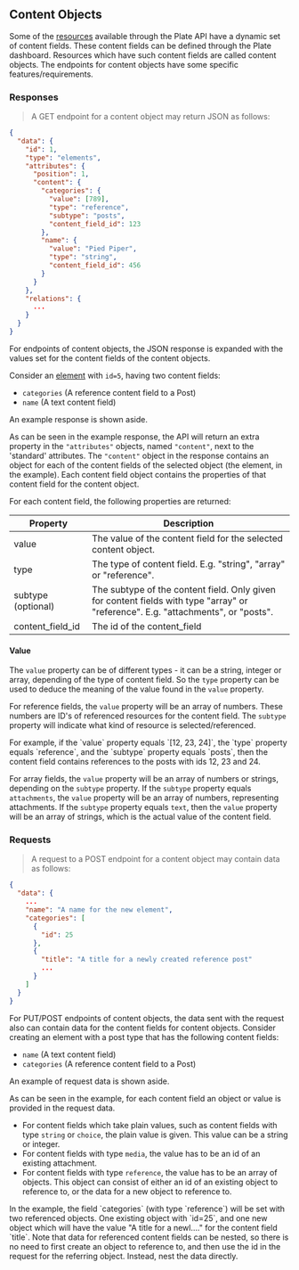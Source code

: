 ## Content Objects

Some of the [resources](#resources) available through the Plate API have
a dynamic set of content fields. These content fields can be defined through
the Plate dashboard. Resources which have such content fields are called content
objects. The endpoints for content objects have some specific features/requirements.

### Responses

> A GET endpoint for a content object may return JSON as follows:

```json
{
  "data": {
    "id": 1,
    "type": "elements",
    "attributes": {
      "position": 1,
      "content": {
        "categories": {
          "value": [789],
          "type": "reference",
          "subtype": "posts",
          "content_field_id": 123
        },
        "name": {
          "value": "Pied Piper",
          "type": "string",
          "content_field_id": 456
        }
      }
    },
    "relations": {
      ...
    }
  }
}
```

For endpoints of content objects, the JSON response is expanded with the values
set for the content fields of the content objects.

Consider an [element](#elements) with `id=5`, having two content fields:

- `categories` (A reference content field to a Post)
- `name` (A text content field)

An example response is shown aside.

As can be seen in the example response, the API will return an extra property in the
`"attributes"` objects, named `"content"`, next to the 'standard' attributes.
The `"content"` object in the response contains an object for each of the
content fields of the selected object (the element, in the example). Each content field
object contains the properties of that content field for the content object.

For each content field, the following properties are returned:

Property | Description
--------- | -----------
value | The value of the content field for the selected content object.
type | The type of content field. E.g. "string", "array" or "reference".
subtype (optional) | The subtype of the content field. Only given for content fields with type "array" or "reference". E.g. "attachments", or "posts".
content_field_id | The id of the content_field

#### Value
The `value` property can be of different types - it can be a string, integer or array,
depending of the type of content field. So the `type` property can be used to deduce
the meaning of the value found in the `value` property.

For reference fields, the `value` property will be an array of numbers. These
numbers are ID's of referenced resources for the content field. The
`subtype` property will indicate what kind of resource is selected/referenced.

<aside class="notice"> For example, if the `value` property equals `[12, 23, 24]`, the `type` property equals
`reference`, and the `subtype` property equals `posts`, then the content field contains
references to the posts with ids 12, 23 and 24. </aside>

For array fields, the `value` property will be an array of numbers or strings,
depending on the `subtype` property. If the `subtype` property equals `attachments`,
the `value` property will be an array of numbers, representing attachments. If the
`subtype` property equals `text`, then the `value` property will be an array of
strings, which is the actual value of the content field.

### Requests

> A request to a POST endpoint for a content object may contain data as follows:

```json
{
  "data": {
    ...
    "name": "A name for the new element",
    "categories": [
      {
        "id": 25
      },
      {
        "title": "A title for a newly created reference post"
        ...
      }
    ]
  }
}
```

For PUT/POST endpoints of content objects, the data sent with the request also
can contain data for the content fields for content objects. Consider creating
an element with a post type that has the following content fields:

- `name` (A text content field)
- `categories` (A reference content field to a Post)

An example of request data is shown aside.

As can be seen in the example, for each content field an object or value is provided in
the request data.

- For content fields which take plain values, such as content fields
with type `string` or `choice`, the plain value is given. This value can be a string
or integer.
- For content fields with type `media`, the value has to be an id of an
existing attachment.
- For content fields with type `reference`, the value has to be an array of objects.
This object can consist of either an id of an existing object to reference to,
or the data for a new object to reference to.

<aside class="notice"> In the example, the field `categories` (with type `reference`)
will be set with two referenced objects. One existing object with `id=25`, and one
new object which will have the value "A title for  a newl...." for the content field
`title`. Note that data for referenced content fields can be nested, so there is no
need to first create an object to reference to, and then use the id in the request
for the referring object. Instead, nest the data directly.</aside>
